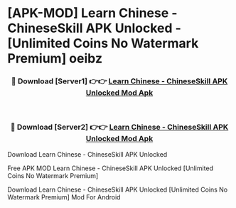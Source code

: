 # [APK-MOD] Learn Chinese - ChineseSkill APK Unlocked - [Unlimited Coins No Watermark Premium] oeibz



<div align="center">
<h3>🔴 Download [Server1] 👉👉 <a href="https://momento.my/?title=Learn_Chinese_-_ChineseSkill_APK_Unlocked">Learn Chinese - ChineseSkill APK Unlocked Mod Apk</a></h3><br>

<h3>🔴 Download [Server2] 👉👉 <a href="https://momento.my/?title=Learn_Chinese_-_ChineseSkill_APK_Unlocked">Learn Chinese - ChineseSkill APK Unlocked Mod Apk</a></h3>
</div>



Download Learn Chinese - ChineseSkill APK Unlocked 

Free APK MOD Learn Chinese - ChineseSkill APK Unlocked [Unlimited Coins No Watermark Premium]

Download Learn Chinese - ChineseSkill APK Unlocked [Unlimited Coins No Watermark Premium] Mod For Android
